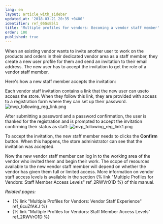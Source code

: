 ```yaml
---
lang: en
layout: article_with_sidebar
updated_at: '2018-03-21 20:35 +0400'
identifier: ref_06GsE5l1
title: 'Multiple profiles for vendors: Becoming a vendor staff member'
order: 100
published: true
---
```

When an existing vendor wants to invite another user to work on the products and orders in their dedicated vendor area as a staff member, they create a new user profile for them and send an invitation to their email address. The new user has to accept the invitation to get the role of a vendor staff member. 

Here's how a new staff member accepts the invitation:

Each vendor staff invitation contains a link that the new user can useto access the store. When they follow this link, they are provided with access to a registration form where they can set up their password.
![mvp_following_reg_link.png]({{site.baseurl}}/attachments/ref_06GsE5l1/mvp_following_reg_link.png)

After submitting a password and a password confirmation, the user is thanked for the registration and is prompted to accept the invitation confirming their status as staff:
![mvp_following_reg_link1.png]({{site.baseurl}}/attachments/ref_06GsE5l1/mvp_following_reg_link1.png)

To accept the invitation, the new staff member needs to clicks the **Confirm** button. When this happens, the store administrator can see that the invitation was accepted.

Now the new vendor staff member can log in to the working area of the vendor who invited them and begin their work. The scope of resources available to the new vendor staff member will depend on whether the vendor has given them full or limited access. More information on vendor staff access levels is available in the section {% link "Multiple Profiles for Vendors: Staff Member Access Levels" ref_2RWVrO1D %} of this manual.

_Related pages:_
   
   * {% link "Multiple Profiles for Vendors: Vendor Staff Experience" ref_6cuZfAKJ %}
   * {% link "Multiple Profiles for Vendors: Staff Member Access Levels" ref_2RWVrO1D %}
